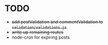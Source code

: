 # TODO

- ~~add postValidation and commentValidation to `validation/validations.js`~~
- ~~write up remaining routes~~
- node-cron for expiring posts
